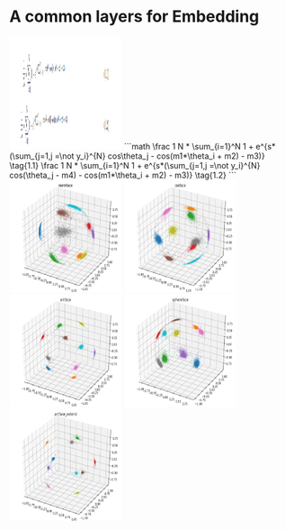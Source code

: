 # A common layers for Embedding


<img src="https://raw.githubusercontent.com/StevenBanama/Embbeding-Layer/master/assets/formula_bedding.png" width="200" height="200">
```math
\frac 1 N * \sum_{i=1}^N 1 + e^{s*(\sum_{j=1,j =\not y_i}^{N} cos\theta_j - cos(m1*\theta_i + m2) - m3)} \tag{1.1}
\frac 1 N * \sum_{i=1}^N 1 + e^{s*(\sum_{j=1,j =\not y_i}^{N} cos(\theta_j - m4) - cos(m1*\theta_i + m2) - m3)} \tag{1.2}
```
<div>
<img src="https://raw.githubusercontent.com/StevenBanama/Embbeding-Layer/master/assets/normface.png" width="200" height="200">
<img src="https://raw.githubusercontent.com/StevenBanama/Embbeding-Layer/master/assets/cosface.png" width="200" height="200">
<img src="https://raw.githubusercontent.com/StevenBanama/Embbeding-Layer/master/assets/arcface.png" width="200" height="200">
<img src="https://raw.githubusercontent.com/StevenBanama/Embbeding-Layer/master/assets/sphereface.png" width="200" height="200">
<img src="https://raw.githubusercontent.com/StevenBanama/Embbeding-Layer/master/assets/arcface_extend.png" width="200" height="200">
</div>

